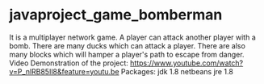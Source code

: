 # javaproject_game_bomberman
It is a multiplayer network game. A player can attack another player with a bomb. There are many ducks which can attack a player. There are also many blocks which will hamper a player's path to escape from danger. 
Video Demonstration of the project:
https://www.youtube.com/watch?v=P_nlRB85Il8&feature=youtu.be
Packages:
jdk 1.8
netbeans
jre 1.8
